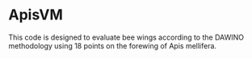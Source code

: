 # ApisVM
This code is designed to evaluate bee wings according to the DAWINO methodology using 18 points on the forewing of Apis mellifera.
